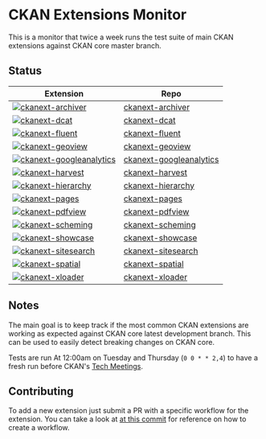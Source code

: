 # CKAN Extensions Monitor

This is a monitor that twice a week runs the test suite of main CKAN extensions against CKAN core master branch.

## Status

| Extension | Repo |
| --------- | ---- |
| [![ckanext-archiver](https://github.com/ckan/ckan-extensions-monitor/workflows/ckanext-archiver/badge.svg)](https://github.com/ckan/ckan-extensions-monitor/actions/workflows/.ckanext-archiver.yml) | [ckanext-archiver](https://github.com/ckan/ckanext-archiver)
| [![ckanext-dcat](https://github.com/ckan/ckan-extensions-monitor/workflows/ckanext-dcat/badge.svg)](https://github.com/ckan/ckan-extensions-monitor/actions/workflows/.ckanext-dcat.yml) | [ckanext-dcat](https://github.com/ckan/ckanext-dcat)
| [![ckanext-fluent](https://github.com/ckan/ckan-extensions-monitor/workflows/ckanext-fluent/badge.svg)](https://github.com/ckan/ckan-extensions-monitor/actions/workflows/.ckanext-fluent.yml) | [ckanext-fluent](https://github.com/ckan/ckanext-fluent)
| [![ckanext-geoview](https://github.com/ckan/ckan-extensions-monitor/workflows/ckanext-geoview/badge.svg)](https://github.com/ckan/ckan-extensions-monitor/actions/workflows/.ckanext-geoview.yml) | [ckanext-geoview](https://github.com/ckan/ckanext-geoview)
| [![ckanext-googleanalytics](https://github.com/ckan/ckan-extensions-monitor/workflows/ckanext-googleanalytics/badge.svg)](https://github.com/ckan/ckan-extensions-monitor/actions/workflows/.ckanext-googleanalytics.yml) | [ckanext-googleanalytics](https://github.com/ckan/ckanext-googleanalytics)
| [![ckanext-harvest](https://github.com/ckan/ckan-extensions-monitor/workflows/ckanext-harvest/badge.svg)](https://github.com/ckan/ckan-extensions-monitor/actions/workflows/.ckanext-harvest.yml) | [ckanext-harvest](https://github.com/ckan/ckanext-harvest)
| [![ckanext-hierarchy](https://github.com/ckan/ckan-extensions-monitor/workflows/ckanext-hierarchy/badge.svg)](https://github.com/ckan/ckan-extensions-monitor/actions/workflows/.ckanext-hierarchy.yml) | [ckanext-hierarchy](https://github.com/ckan/ckanext-hierarchy)
| [![ckanext-pages](https://github.com/ckan/ckan-extensions-monitor/workflows/ckanext-pages/badge.svg)](https://github.com/ckan/ckan-extensions-monitor/actions/workflows/.ckanext-pages.yml) | [ckanext-pages](https://github.com/ckan/ckanext-pages)
| [![ckanext-pdfview](https://github.com/ckan/ckan-extensions-monitor/workflows/ckanext-pdfview/badge.svg)](https://github.com/ckan/ckan-extensions-monitor/actions/workflows/.ckanext-pdfview.yml) | [ckanext-pdfview](https://github.com/ckan/ckanext-pdfview)
| [![ckanext-scheming](https://github.com/ckan/ckan-extensions-monitor/workflows/ckanext-scheming/badge.svg)](https://github.com/ckan/ckan-extensions-monitor/actions/workflows/.ckanext-scheming.yml) | [ckanext-scheming](https://github.com/ckan/ckanext-scheming)
| [![ckanext-showcase](https://github.com/ckan/ckan-extensions-monitor/workflows/ckanext-showcase/badge.svg)](https://github.com/ckan/ckan-extensions-monitor/actions/workflows/.ckanext-showcase.yml) | [ckanext-showcase](https://github.com/ckan/ckanext-showcase)
| [![ckanext-sitesearch](https://github.com/ckan/ckan-extensions-monitor/workflows/ckanext-sitesearch/badge.svg)](https://github.com/ckan/ckan-extensions-monitor/actions/workflows/.ckanext-sitesearch.yml) | [ckanext-sitesearch](https://github.com/okfn/ckanext-sitesearch)
| [![ckanext-spatial](https://github.com/ckan/ckan-extensions-monitor/workflows/ckanext-spatial/badge.svg)](https://github.com/ckan/ckan-extensions-monitor/actions/workflows/.ckanext-spatial.yml) | [ckanext-spatial](https://github.com/ckan/ckanext-spatial)
| [![ckanext-xloader](https://github.com/ckan/ckan-extensions-monitor/workflows/ckanext-xloader/badge.svg)](https://github.com/ckan/ckan-extensions-monitor/actions/workflows/.ckanext-xloader.yml) | [ckanext-xloader](https://github.com/ckan/ckanext-xloader)


## Notes

The main goal is to keep track if the most common CKAN extensions are working as expected against CKAN core latest development branch. This can be used to easily detect breaking changes on CKAN core.

Tests are run At 12:00am on Tuesday and Thursday (`0 0 * * 2,4`) to have a fresh run before CKAN's [Tech Meetings](https://github.com/ckan/ckan/wiki/Weekly-Developer-Meetings).

## Contributing

To add a new extension just submit a PR with a specific workflow for the extension. You can take a look at [at this commit](542e0b27e659b93415b157ca013d302d4209db16) for reference on how to create a workflow.
